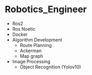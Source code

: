 # Robotics_Engineer
- Ros2
- Ros Noetic
- Docker
- Algorithm Development
	- Route Planning
	- Ackerman
	- Map graph
- Image Processing
	- Object Recognition (Yolov10)